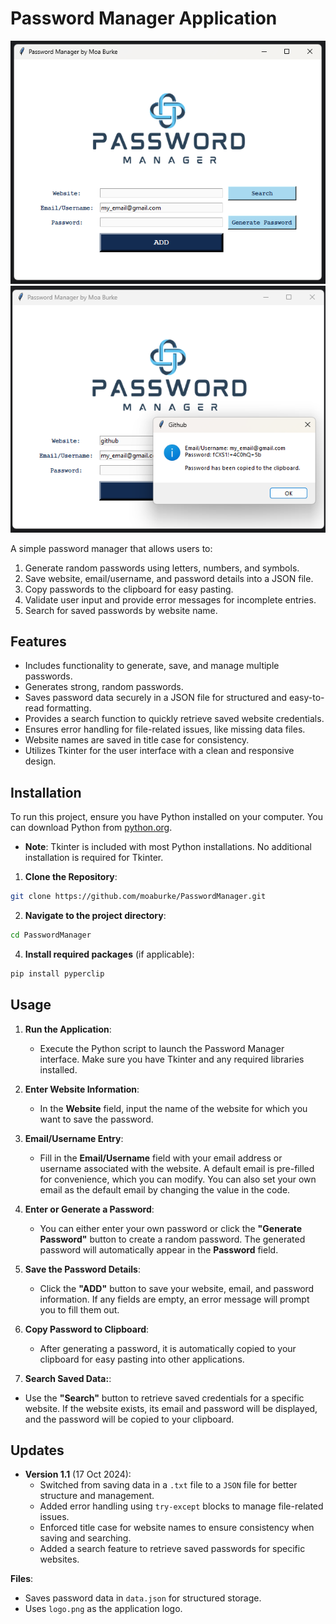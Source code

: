# Password Manager Application
![password_manager_interface.png](password_manager_interface.png)
![password_manager_search_password.png](password_manager_search_password.png)


A simple password manager that allows users to:
1. Generate random passwords using letters, numbers, and symbols.
2. Save website, email/username, and password details into a JSON file.
3. Copy passwords to the clipboard for easy pasting.
4. Validate user input and provide error messages for incomplete entries.
5. Search for saved passwords by website name.

## Features
- Includes functionality to generate, save, and manage multiple passwords.
- Generates strong, random passwords.
- Saves password data securely in a JSON file for structured and easy-to-read formatting.
- Provides a search function to quickly retrieve saved website credentials.
- Ensures error handling for file-related issues, like missing data files.
- Website names are saved in title case for consistency.
- Utilizes Tkinter for the user interface with a clean and responsive design.

## Installation
To run this project, ensure you have Python installed on your computer. You can download Python from [python.org](https://www.python.org/).
- **Note**: Tkinter is included with most Python installations. No additional installation is required for Tkinter.
  
1. **Clone the Repository**:
```bash
git clone https://github.com/moaburke/PasswordManager.git
```
2. **Navigate to the project directory**:
```bash
cd PasswordManager
```
4. **Install required packages** (if applicable):
```bash
pip install pyperclip
```

## Usage

1. **Run the Application**:
   - Execute the Python script to launch the Password Manager interface. Make sure you have Tkinter and any required libraries installed.

2. **Enter Website Information**:
   - In the **Website** field, input the name of the website for which you want to save the password.

3. **Email/Username Entry**:
   - Fill in the **Email/Username** field with your email address or username associated with the website. A default email is pre-filled for convenience, which you can modify. You can also set your own email as the default email by changing the value in the code.

4. **Enter or Generate a Password**:
   - You can either enter your own password or click the **"Generate Password"** button to create a random password. The generated password will automatically appear in the **Password** field.

5. **Save the Password Details**:
   - Click the **"ADD"** button to save your website, email, and password information. If any fields are empty, an error message will prompt you to fill them out.

6. **Copy Password to Clipboard**:
   - After generating a password, it is automatically copied to your clipboard for easy pasting into other applications.

7. **Search Saved Data:**:
- Use the **"Search"** button to retrieve saved credentials for a specific website. If the website exists, its email and password will be displayed, and the password will be copied to your clipboard.

## Updates

- **Version 1.1** (17 Oct 2024):
  - Switched from saving data in a `.txt` file to a `JSON` file for better structure and management.
  - Added error handling using `try-except` blocks to manage file-related issues.
  - Enforced title case for website names to ensure consistency when saving and searching.
  - Added a search feature to retrieve saved passwords for specific websites.

**Files**:
- Saves password data in `data.json` for structured storage.
- Uses `logo.png` as the application logo.
